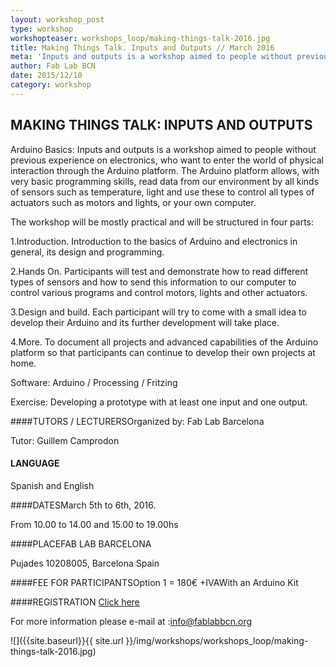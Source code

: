 ```yaml
---
layout: workshop_post
type: workshop
workshopteaser: workshops_loop/making-things-talk-2016.jpg
title: Making Things Talk. Inputs and Outputs // March 2016
meta: 'Inputs and outputs is a workshop aimed to people without previous experience on electronics, who want to enter the world of physical interaction through the Arduino platform. The Arduino platform allows, with very basic programming skills, read data from our environment by all kinds of sensors such as temperature, light and use these to control all types of actuators such as motors and lights, or your own computer.'
author: Fab Lab BCN
date: 2015/12/10
category: workshop
---
```


## MAKING THINGS TALK: INPUTS AND OUTPUTS

Arduino Basics: Inputs and outputs is a workshop aimed to people without previous experience on electronics, who want to enter the world of physical interaction through the Arduino platform. The Arduino platform allows, with very basic programming skills, read data from our environment by all kinds of sensors such as temperature, light and use these to control all types of actuators such as motors and lights, or your own computer.

The workshop will be mostly practical and will be structured in four parts:

1.Introduction. Introduction to the basics of Arduino and electronics in general, its design and programming.

2.Hands On. Participants will test and demonstrate how to read different types of sensors and how to send this information to our computer to control various programs and control motors, lights and other actuators.

3.Design and build. Each participant will try to come with a small idea to develop their Arduino and its further development will take place.

4.More. To document all projects and advanced capabilities of the Arduino platform so that participants can continue to develop their own projects at home.

Software: Arduino / Processing / Fritzing

Exercise: Developing a prototype with at least one input and one output.

####TUTORS / LECTURERSOrganized by: Fab Lab Barcelona

Tutor: Guillem Camprodon

#### LANGUAGE

Spanish and English

####DATESMarch  5th to 6th, 2016.

From 10.00 to 14.00 and 15.00 to 19.00hs

####PLACEFAB LAB BARCELONA

Pujades 10208005, Barcelona Spain

####FEE FOR PARTICIPANTSOption 1 = 180€ +IVAWith an Arduino Kit

####REGISTRATION
<a target="_blank" href="http://fablab.fikket.com/event/making-things-talk-inputs-outputs"><u>Click here</u></a> 


For more information please e-mail at :info@fablabbcn.org



![]({{site.baseurl}}{{ site.url }}/img/workshops/workshops_loop/making-things-talk-2016.jpg)